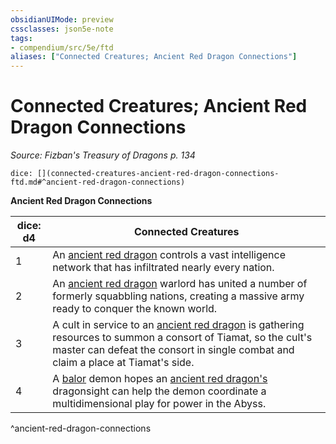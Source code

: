 ```yaml
---
obsidianUIMode: preview
cssclasses: json5e-note
tags:
- compendium/src/5e/ftd
aliases: ["Connected Creatures; Ancient Red Dragon Connections"]
---
```

# Connected Creatures; Ancient Red Dragon Connections
*Source: Fizban's Treasury of Dragons p. 134* 

`dice: [](connected-creatures-ancient-red-dragon-connections-ftd.md#^ancient-red-dragon-connections)`

**Ancient Red Dragon Connections**

| dice: d4 | Connected Creatures |
|----------|---------------------|
| 1 | An [ancient red dragon](/2-Mechanics/CLI/bestiary/dragon/ancient-red-dragon.md) controls a vast intelligence network that has infiltrated nearly every nation. |
| 2 | An [ancient red dragon](/2-Mechanics/CLI/bestiary/dragon/ancient-red-dragon.md) warlord has united a number of formerly squabbling nations, creating a massive army ready to conquer the known world. |
| 3 | A cult in service to an [ancient red dragon](/2-Mechanics/CLI/bestiary/dragon/ancient-red-dragon.md) is gathering resources to summon a consort of Tiamat, so the cult's master can defeat the consort in single combat and claim a place at Tiamat's side. |
| 4 | A [balor](/2-Mechanics/CLI/bestiary/fiend/balor.md) demon hopes an [ancient red dragon's](/2-Mechanics/CLI/bestiary/dragon/ancient-red-dragon.md) dragonsight can help the demon coordinate a multidimensional play for power in the Abyss. |
^ancient-red-dragon-connections
